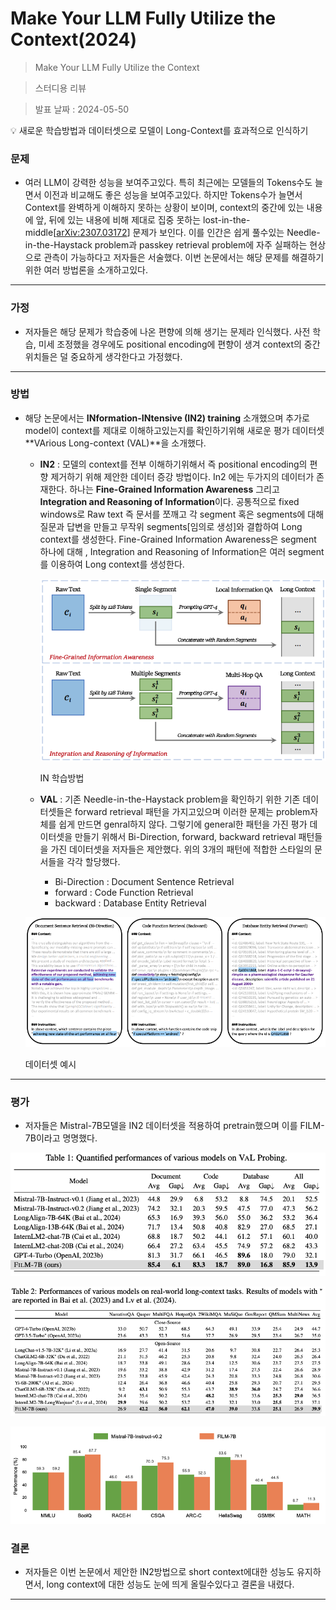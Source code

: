 # Make Your LLM Fully Utilize the Context(2024)

> Make Your LLM Fully Utilize the Context
> 

> 스터디용 리뷰
> 

> 발표 날짜 : 2024-05-50
> 

<aside>
💡 새로운 학습방법과 데이터셋으로 모델이 Long-Context를 효과적으로 인식하기

</aside>

### 문제

- 여러 LLM이 강력한 성능을 보여주고있다. 특히 최근에는 모델들의 Tokens수도 늘면서 이전과 비교해도 좋은 성능을 보여주고있다. 하지만 Tokens수가 늘면서 Context를 완벽하게 이해하지 못하는 상황이 보이며, context의 중간에 있는 내용에 앞, 뒤에 있는 내용에 비해 제대로 집중 못하는  lost-in-the-middle[[arXiv:2307.03172](https://arxiv.org/abs/2307.03172)] 문제가 보인다. 이를  인간은 쉽게 풀수있는 Needle-in-the-Haystack problem과 passkey retrieval problem에 자주 실패하는 현상으로 관측이 가능하다고 저자들은 서술했다. 이번 논문에서는 해당 문제를 해결하기 위한 여러 방법론을 소개하고있다.

---

### 가정

- 저자들은 해당 문제가 학습중에 나온 편향에 의해 생기는 문제라 인식했다. 사전 학습, 미세 조정했을 경우에도 positional encoding에 편향이 생겨 context의 중간 위치들은 덜 중요하게 생각한다고 가정했다.

---

### 방법

- 해당 논문에서는 **INformation-INtensive (IN2) training** 소개했으며 추가로 model이 context를 제대로 이해하고있는지를 확인하기위해 새로운 평가 데이터셋 **VArious Long-context (VAL)**을 소개했다.
    - **IN2** : 모델의 context를 전부 이해하기위해서 즉 positional encoding의 편향 제거하기 위해 제안한 데이터 증강 방법이다. In2 에는 두가지의 데이터가 존재한다. 하나는 **Fine-Grained Information Awareness** 그리고 **Integration and Reasoning of Information**이다. 공통적으로 fixed windows로 Raw text 즉 문서를 쪼깨고 각 segment 혹은 segments에 대해 질문과 답변을 만들고 무작위 segments[임의로 생성]와 결합하여 Long context를 생성한다. Fine-Grained Information Awareness은 segment 하나에 대해 , Integration and Reasoning of Information은 여러 segment를 이용하여 Long context를 생성한다.
        
        ![IN 학습방법](Make%20Your%20LLM%20Fully%20Utilize%20the%20Context(2024)%209d501b275e0e4b57b0ac4f1d4beef00c/Screenshot_2024-05-20_at_15.59.28.png)
        
        IN 학습방법
        
    - **VAL** : 기존  Needle-in-the-Haystack problem을 확인하기 위한 기존 데이터셋들은 forward retrieval 패턴을 가지고있으며 이러한 문제는 problem자체를 쉽게 만드면 genral하지 않다. 그렇기에 general한 패턴을 가진 평가 데이터셋을 만들기 위해서 Bi-Direction, forward, backward retrieval 패턴들을 가진 데이터셋을 저자들은 제안했다. 위의 3개의 패턴에 적합한 스타일의 문서들을 각각 할당했다.
        - Bi-Direction : Document Sentence Retrieval
        - forward : Code Function Retrieval
        - backward : Database Entity Retrieval
        
    
    ![데이터셋 예시](Make%20Your%20LLM%20Fully%20Utilize%20the%20Context(2024)%209d501b275e0e4b57b0ac4f1d4beef00c/Screenshot_2024-05-20_at_16.23.08.png)
    
    데이터셋 예시
    

---

### 평가

- 저자들은 Mistral-7B모델을 IN2 데이터셋을 적용하여 pretrain했으며 이를 FILM-7B이라고 명명했다.

![Screenshot 2024-05-20 at 16.24.01.png](Make%20Your%20LLM%20Fully%20Utilize%20the%20Context(2024)%209d501b275e0e4b57b0ac4f1d4beef00c/Screenshot_2024-05-20_at_16.24.01.png)

![Screenshot 2024-05-20 at 16.24.34.png](Make%20Your%20LLM%20Fully%20Utilize%20the%20Context(2024)%209d501b275e0e4b57b0ac4f1d4beef00c/Screenshot_2024-05-20_at_16.24.34.png)

![Screenshot 2024-05-20 at 16.26.52.png](Make%20Your%20LLM%20Fully%20Utilize%20the%20Context(2024)%209d501b275e0e4b57b0ac4f1d4beef00c/Screenshot_2024-05-20_at_16.26.52.png)

### 결론

- 저자들은 이번 논문에서 제안한 IN2방법으로 short context에대한 성능도 유지하면서, long context에 대한 성능도 눈에 띄게 올릴수있다고 결론을 내렸다.

---